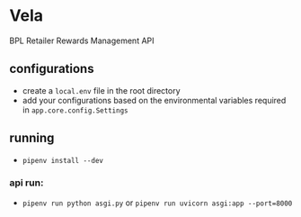 # Vela

BPL Retailer Rewards Management API

## configurations

- create a `local.env` file in the root directory
- add your configurations based on the environmental variables required in `app.core.config.Settings`

## running

- `pipenv install --dev`

### api run:
- `pipenv run python asgi.py` or `pipenv run uvicorn asgi:app --port=8000`

